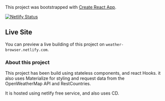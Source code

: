 This project was bootstrapped with [Create React App](https://github.com/facebook/create-react-app).

[![Netlify Status](https://api.netlify.com/api/v1/badges/342c1273-cd7c-46b6-8058-553e899b39aa/deploy-status)](https://app.netlify.com/sites/weather-browser/deploys)

## Live Site

You can preview a live building of this project on `weather-browser.netlify.com`.

### About this project

This project has been build using stateless components, and react Hooks. it also uses Materialize for styling and request data from the OpenWeatherMap API and RestCountries.

It is hosted using netlify free service, and also uses CD.